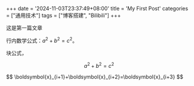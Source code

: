 +++
date = '2024-11-03T23:37:49+08:00'
title = 'My First Post'
categories = ["通用技术"]
tags = ["博客搭建", "Bilibili"]
+++
 
这是第一篇文章

行内数学公式：$a^2 + b^2 = c^2$。

块公式，

$$
a^2 + b^2 = c^2
$$

<div>
$$
\boldsymbol{x}_{i+1}+\boldsymbol{x}_{i+2}=\boldsymbol{x}_{i+3}
$$
</div>